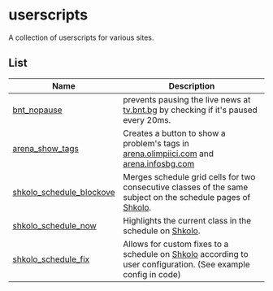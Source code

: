 # userscripts
A collection of userscripts for various sites.

## List
| Name | Description |
| - | - |
| [bnt_nopause](https://github.com/GiggioG/userscripts/raw/main/bnt_nopause.user.js) | prevents pausing the live news at [tv.bnt.bg](https://tv.bnt.bg) by checking if it's paused every 20ms. |
| [arena_show_tags](https://github.com/GiggioG/userscripts/raw/main/arena_show_tags.user.js) | Creates a button to show a problem's tags in [arena.olimpiici.com](https://arena.olimpiici.com) and [arena.infosbg.com](https://arena.infosbg.com) |
| [shkolo_schedule_blockove](https://github.com/GiggioG/userscripts/raw/main/shkolo_schedule_blockove.user.js) | Merges schedule grid cells for two consecutive classes of the same subject on the schedule pages of [Shkolo](https://app.shkolo.bg). |
| [shkolo_schedule_now](https://github.com/GiggioG/userscripts/raw/main/shkolo_schedule_now.user.js) | Highlights the current class in the schedule on [Shkolo](https://app.shkolo.bg). |
| [shkolo_schedule_fix](https://github.com/GiggioG/userscripts/raw/main/shkolo_schedule_fix.user.js) | Allows for custom fixes to a schedule on [Shkolo](https://app.shkolo.bg) according to user configuration. (See example config in code) |
